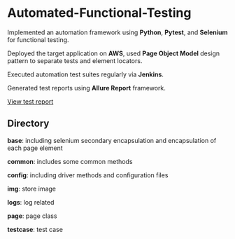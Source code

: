 # Automated-Functional-Testing
Implemented an automation framework using **Python**, **Pytest**, and **Selenium** for functional testing.

Deployed the target application on **AWS**, used **Page Object Model** design pattern to separate tests and element locators.

Executed automation test suites regularly via **Jenkins**.

Generated test reports using **Allure Report** framework.

[View test report](http://20.163.105.98/)

## Directory
**base**: including selenium secondary encapsulation and encapsulation of each page element

**common**: includes some common methods

**config**: including driver methods and configuration files

**img**: store image

**logs**: log related

**page**: page class

**testcase**: test case
